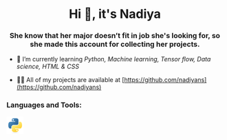 <h1 align="center">Hi 👋, it's Nadiya</h1>
<h3 align="center">She know that her major doesn’t fit in job she's looking for, so she made this account for collecting her projects.</h3>

- 🌱 I’m currently learning *Python, Machine learning, Tensor flow, Data science, HTML & CSS*

- 👨‍💻 All of my projects are available at [https://github.com/nadiyans](https://github.com/nadiyans)


<h3 align="left">Languages and Tools:</h3>
<p align="left"> <a href="https://www.python.org" target="_blank"> <img src="https://raw.githubusercontent.com/devicons/devicon/master/icons/python/python-original.svg" alt="python" width="40" height="40"/> </a> </p>


